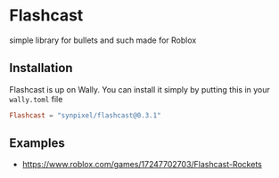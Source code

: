 # Flashcast

simple library for bullets and such made for Roblox

## Installation

Flashcast is up on Wally. You can install it simply by putting this in your `wally.toml` file

```toml
Flashcast = "synpixel/flashcast@0.3.1"
```

## Examples

- https://www.roblox.com/games/17247702703/Flashcast-Rockets

